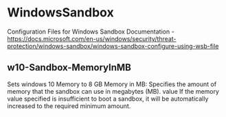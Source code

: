 # WindowsSandbox
Configuration Files for Windows Sandbox
Documentation - https://docs.microsoft.com/en-us/windows/security/threat-protection/windows-sandbox/windows-sandbox-configure-using-wsb-file

## w10-Sandbox-MemoryInMB 
Sets windows 10 Memory to 8 GB
Memory in MB: Specifies the amount of memory that the sandbox can use in megabytes (MB).
<MemoryInMB>value</MemoryInMB>
If the memory value specified is insufficient to boot a sandbox, it will be automatically increased to the required minimum amount.
